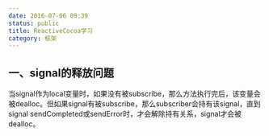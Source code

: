 ```yaml
---
date: 2016-07-06 09:39
status: public
title: ReactiveCocoa学习
category: 框架
---
```


## 一、signal的释放问题
当signal作为local变量时，如果没有被subscribe，那么方法执行完后，该变量会被dealloc。但如果signal有被subscribe，那么subscriber会持有该signal，直到signal sendCompleted或sendError时，才会解除持有关系，signal才会被dealloc。
